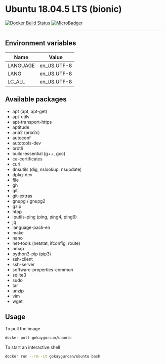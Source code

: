 # Ubuntu 18.04.5 LTS (bionic)

[![Docker Build Status](https://img.shields.io/docker/build/gokaygurcan/ubuntu.svg?style=for-the-badge&logo=docker&colorA=22b8eb)](https://hub.docker.com/r/gokaygurcan/ubuntu/) [![MicroBadger](https://img.shields.io/microbadger/image-size/gokaygurcan/ubuntu.svg?style=for-the-badge&colorA=337ab7&colorB=252528)](https://microbadger.com/images/gokaygurcan/ubuntu)

---

## Environment variables

| Name     | Value       |
| -------- | ----------- |
| LANGUAGE | en_US.UTF-8 |
| LANG     | en_US.UTF-8 |
| LC_ALL   | en_US.UTF-8 |

## Available packages

- apt (apt, apt-get)
- apt-utils
- apt-transport-https
- aptitude
- aria2 (aria2c)
- autoconf
- autotools-dev
- brotli
- build-essential (g++, gcc)
- ca-certificates
- curl
- dnsutils (dig, nslookup, nsupdate)
- dpkg-dev
- file
- gh
- git
- git-extras
- gnupg / gnupg2
- gzip
- htop
- iputils-ping (ping, ping4, ping6)
- jq
- language-pack-en
- make
- nano
- net-tools (netstat, ifconfig, route)
- nmap
- python3-pip (pip3)
- ssh-client
- ssh-server
- software-properties-common
- sqlite3
- sudo
- tar
- unzip
- vim
- wget

## Usage

To pull the image

```bash
docker pull gokaygurcan/ubuntu
```

To start an interactive shell

```bash
docker run --rm -it gokaygurcan/ubuntu bash
```
